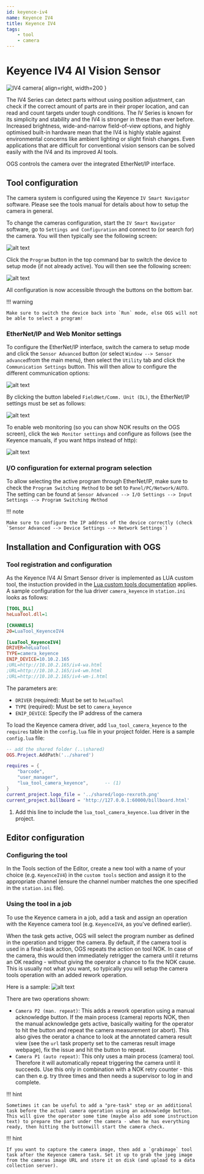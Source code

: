 ```yaml
---
id: keyence-iv4
name: Keyence IV4
title: Keyence IV4
tags:
    - tool
    - camera
---
```


# Keyence IV4 AI Vision Sensor

![IV4 camera](resources/keyence-iv4.png){ align=right, width=200 }

The IV4 Series can detect parts without using position adjustment, can check if the correct amount of parts are in their proper location, and can read and count targets under tough conditions. The IV Series is known for its simplicity and stability and the IV4 is stronger in these than ever before. Increased brightness, wide-and-narrow field-of-view options, and highly optimised built-in hardware mean that the IV4 is highly stable against environmental concerns like ambient lighting or slight finish changes. Even applications that are difficult for conventional vision sensors can be solved easily with the IV4 and its improved AI tools.

OGS controls the camera over the integrated EtherNet/IP interface. 

## Tool configuration

The camera system is configured using the Keyence `IV Smart Navigator` software. Please see the tools manual for details about how to setup the camera in general.

To change the cameras configuration, start the `IV Smart Navigator` software, go to `Settings and Configuration` and connect to (or search for) the camera. You will then typically see the following screen:

![alt text](resources/keyence-mode-run.png)

Click the `Program` button in the top command bar to switch the device to setup mode (if not already active). You will then see the following screen:

![alt text](resources/keyence-mode-setup.png)

All configuration is now accessible through the buttons on the bottom bar.

!!! warning

    Make sure to switch the device back into `Run` mode, else OGS will not be able to select a program! 

### EtherNet/IP and Web Monitor settings

To configure the EtherNet/IP interface, switch the camera to setup mode and click the `Sensor Advanced` button (or select `Window --> Sensor advanced`from the main menu), then select the `Utility` tab and click the `Communication Settings` button. This will then allow to configure the different communication options:

![alt text](resources/keyence-settings-comm.png)

By clicking the button labeled `FieldNet/Comm. Unit (DL)`, the EtherNet/IP settings must be set as follows:

![alt text](resources/keyence-settings-fieldbus.png)

To enable web monitoring (so you can show NOK results on the OGS screen), click the `Web Monitor settings` and configure as follows (see the Keyence manuals, if you want https instead of http):

![alt text](resources/keyence-settings-web.png)

### I/O configuration for external program selection

To allow selecting the active program through EtherNet/IP, make sure to check the `Program Switching Method` to be set to `Panel/PC/Network/AUTO`. The setting can be found at `Sensor Advanced --> I/O Settings --> Input Settings --> Program Switching Method`

!!! note

    Make sure to configure the IP address of the device correctly (check `Sensor Advanced --> Device Settings --> Network Settings`) 


## Installation and Configuration with OGS

### Tool registration and configuration

As the Keyence IV4 AI Smart Sensor driver is implemented as LUA custom tool, the instuction provided in the [Lua custom tools documentation](../../v3/lua/customtools.md) applies. A sample configuration for the lua driver `camera_keyence` in `station.ini` looks as follows:

``` ini
[TOOL_DLL]
heLuaTool.dll=1 

[CHANNELS]
20=LuaTool_KeyenceIV4 

[LuaTool_KeyenceIV4]
DRIVER=heLuaTool
TYPE=camera_keyence
ENIP_DEVICE=10.10.2.165
;URL=http://10.10.2.165/iv4-wa.html
;URL=http://10.10.2.165/iv4-wm.html
;URL=http://10.10.2.165/iv4-wm-i.html
```

The parameters are:

- `DRIVER` (required): Must be set to `heLuaTool`
- `TYPE` (required): Must be set to `camera_keyence`
- `ENIP_DEVICE`: Specify the IP address of the camera 

To load the Keyence camera driver, add `lua_tool_camera_keyence` to the `requires` table in the `config.lua` file in your project folder. Here is a sample `config.lua` file:

```  lua hl_lines="7"
-- add the shared folder (..\shared)
OGS.Project.AddPath('../shared')

requires = {
	"barcode",
	"user_manager",
	"lua_tool_camera_keyence",      -- (1)
}
current_project.logo_file = '../shared/logo-rexroth.png'
current_project.billboard = 'http://127.0.0.1:60000/billboard.html'
```
1.  Add this line to include the `lua_tool_camera_keyence.lua` driver in the project.


## Editor configuration

### Configuring the tool

In the Tools section of the Editor, create a new tool with a name of your choice (e.g. `KeyenceIV4`) in the `custom tools` section and assign it to the appropriate channel (ensure the channel number matches the one specified in the `station.ini` file). 

### Using the tool in a job

To use the Keyence camera in a job, add a task and assign an operation with the Keyence camera tool (e.g. `KeyenceIV4`, as you've defined earlier).

When the task gets active, OGS will select the program number as defined in the operation and trigger the camera. By default, if the camera tool is used in a final-task action, OGS repeats the action on tool NOK. In case of the camera, this would then immediately retrigger the camera until it returns an OK reading - without giving the operator a chance to fix the NOK cause. This is usually not what you want, so typically you will setup the camera tools operation with an added rework operation.

Here is a sample:
![alt text](resources/keyence-ogs-operation.png)

There are two operations shown:
- `Camera P2 (man. repeat)`: This adds a rework operation using a manual acknowledge button. If the main process (camera) reports NOK, then the manual acknowledge gets active, basically waiting for the operator to hit the button and repeat the camera measurement (or abort). This also gives the oerator a chance to look at the annotated camera result view (see the `url` task property set to the cameras result image webpage), fix the issue and hit the button to repeat. 
- `Camera P1 (auto repeat)`: This only uses a main process (camera) tool. Therefore it will automatically repeat triggering the camera until it succeeds. Use this only in combination with a NOK retry counter - this can then e.g. try three times and then needs a supervisor to log in and complete.

!!! hint 

    Sometimes it can be useful to add a "pre-task" step or an additional task before the actual camera operation using an acknowledge button. This will give the operator some time (maybe also add some instruction text) to prepare the part under the camera - when he has everything ready, then hitting the buttonwill start the camera check.

!!! hint 

    If you want to capture the camera image, then add a `grabimage` tool task after the Keyence camera task. Set it up to grab the jpeg image from the cameras image URL and store it on disk (and upload to a data collection server). 

